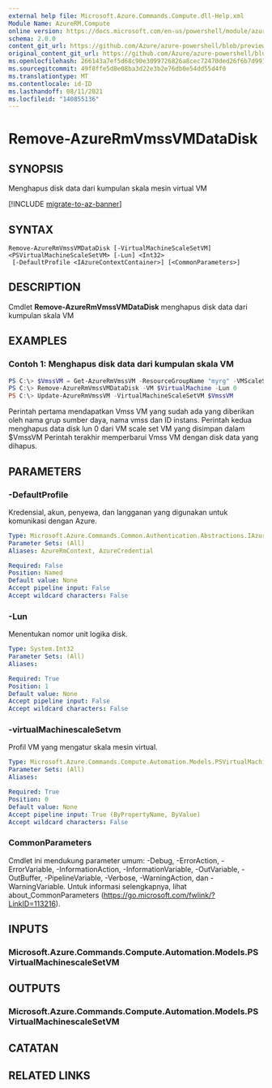 ```yaml
---
external help file: Microsoft.Azure.Commands.Compute.dll-Help.xml
Module Name: AzureRM.Compute
online version: https://docs.microsoft.com/en-us/powershell/module/azurerm.compute/remove-azurermvmssvmdatadisk
schema: 2.0.0
content_git_url: https://github.com/Azure/azure-powershell/blob/preview/src/ResourceManager/Compute/Commands.Compute/help/Remove-AzureRmVmssVMDataDisk.md
original_content_git_url: https://github.com/Azure/azure-powershell/blob/preview/src/ResourceManager/Compute/Commands.Compute/help/Remove-AzureRmVmssVMDataDisk.md
ms.openlocfilehash: 266143a7ef5d68c90e3099726826a8cec72470ded26f6b7d99154fd81d2c02d6
ms.sourcegitcommit: 49f8ffe5d8e08ba3d22e3b2e76db0e54dd55d4f0
ms.translationtype: MT
ms.contentlocale: id-ID
ms.lasthandoff: 08/11/2021
ms.locfileid: "140855136"
---
```

# Remove-AzureRmVmssVMDataDisk

## SYNOPSIS
Menghapus disk data dari kumpulan skala mesin virtual VM

[!INCLUDE [migrate-to-az-banner](../../includes/migrate-to-az-banner.md)]

## SYNTAX

```
Remove-AzureRmVmssVMDataDisk [-VirtualMachineScaleSetVM] <PSVirtualMachineScaleSetVM> [-Lun] <Int32>
 [-DefaultProfile <IAzureContextContainer>] [<CommonParameters>]
```

## DESCRIPTION
Cmdlet **Remove-AzureRmVmssVMDataDisk** menghapus disk data dari kumpulan skala VM

## EXAMPLES

### Contoh 1: Menghapus disk data dari kumpulan skala VM
```powershell
PS C:\> $VmssVM = Get-AzureRmVmssVM -ResourceGroupName "myrg" -VMScaleSetName "myvmss" -InstanceId 0 
PS C:\> Remove-AzureRmVmssVMDataDisk -VM $VirtualMachine -Lun 0
PS C:\> Update-AzureRmVmssVM -VirtualMachineScaleSetVM $VmssVM
```

Perintah pertama mendapatkan Vmss VM yang sudah ada yang diberikan oleh nama grup sumber daya, nama vmss dan ID instans.
Perintah kedua menghapus data disk lun 0 dari VM scale set VM yang disimpan dalam $VmssVM Perintah terakhir memperbarui Vmss VM dengan disk data yang dihapus.

## PARAMETERS

### -DefaultProfile
Kredensial, akun, penyewa, dan langganan yang digunakan untuk komunikasi dengan Azure.

```yaml
Type: Microsoft.Azure.Commands.Common.Authentication.Abstractions.IAzureContextContainer
Parameter Sets: (All)
Aliases: AzureRmContext, AzureCredential

Required: False
Position: Named
Default value: None
Accept pipeline input: False
Accept wildcard characters: False
```

### -Lun
Menentukan nomor unit logika disk.

```yaml
Type: System.Int32
Parameter Sets: (All)
Aliases:

Required: True
Position: 1
Default value: None
Accept pipeline input: False
Accept wildcard characters: False
```

### -virtualMachinescaleSetvm
Profil VM yang mengatur skala mesin virtual.

```yaml
Type: Microsoft.Azure.Commands.Compute.Automation.Models.PSVirtualMachineScaleSetVM
Parameter Sets: (All)
Aliases:

Required: True
Position: 0
Default value: None
Accept pipeline input: True (ByPropertyName, ByValue)
Accept wildcard characters: False
```

### CommonParameters
Cmdlet ini mendukung parameter umum: -Debug, -ErrorAction, -ErrorVariable, -InformationAction, -InformationVariable, -OutVariable, -OutBuffer, -PipelineVariable, -Verbose, -WarningAction, dan -WarningVariable. Untuk informasi selengkapnya, lihat about_CommonParameters (https://go.microsoft.com/fwlink/?LinkID=113216).

## INPUTS

### Microsoft.Azure.Commands.Compute.Automation.Models.PSVirtualMachinescaleSetVM

## OUTPUTS

### Microsoft.Azure.Commands.Compute.Automation.Models.PSVirtualMachinescaleSetVM

## CATATAN

## RELATED LINKS
